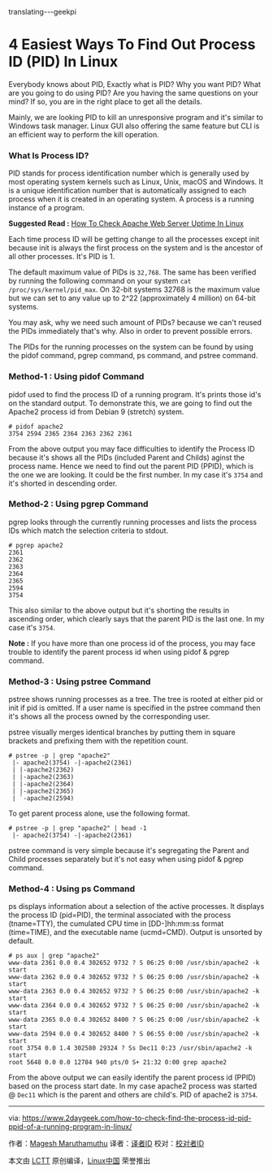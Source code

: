 translating---geekpi

4 Easiest Ways To Find Out Process ID (PID) In Linux
======
Everybody knows about PID, Exactly what is PID? Why you want PID? What are you going to do using PID? Are you having the same questions on your mind? If so, you are in the right place to get all the details.

Mainly, we are looking PID to kill an unresponsive program and it's similar to Windows task manager. Linux GUI also offering the same feature but CLI is an efficient way to perform the kill operation.

### What Is Process ID?

PID stands for process identification number which is generally used by most operating system kernels such as Linux, Unix, macOS and Windows. It is a unique identification number that is automatically assigned to each process when it is created in an operating system. A process is a running instance of a program.

**Suggested Read :** [How To Check Apache Web Server Uptime In Linux][1]

Each time process ID will be getting change to all the processes except init because init is always the first process on the system and is the ancestor of all other processes. It's PID is 1.

The default maximum value of PIDs is `32,768`. The same has been verified by running the following command on your system `cat /proc/sys/kernel/pid_max`. On 32-bit systems 32768 is the maximum value but we can set to any value up to 2^22 (approximately 4 million) on 64-bit systems.

You may ask, why we need such amount of PIDs? because we can't reused the PIDs immediately that's why. Also in order to prevent possible errors.

The PIDs for the running processes on the system can be found by using the pidof command, pgrep command, ps command, and pstree command.

### Method-1 : Using pidof Command

pidof used to find the process ID of a running program. It's prints those id's on the standard output. To demonstrate this, we are going to find out the Apache2 process id from Debian 9 (stretch) system.
```
# pidof apache2
3754 2594 2365 2364 2363 2362 2361

```

From the above output you may face difficulties to identify the Process ID because it's shows all the PIDs (included Parent and Childs) aginst the process name. Hence we need to find out the parent PID (PPID), which is the one we are looking. It could be the first number. In my case it's `3754` and it's shorted in descending order.

### Method-2 : Using pgrep Command

pgrep looks through the currently running processes and lists the process IDs which match the selection criteria to stdout.
```
# pgrep apache2
2361
2362
2363
2364
2365
2594
3754

```

This also similar to the above output but it's shorting the results in ascending order, which clearly says that the parent PID is the last one. In my case it's `3754`.

**Note :** If you have more than one process id of the process, you may face trouble to identify the parent process id when using pidof & pgrep command.

### Method-3 : Using pstree Command

pstree shows running processes as a tree. The tree is rooted at either pid or init if pid is omitted. If a user name is specified in the pstree command then it's shows all the process owned by the corresponding user.

pstree visually merges identical branches by putting them in square brackets and prefixing them with the repetition count.
```
# pstree -p | grep "apache2"
 |- apache2(3754) -|-apache2(2361)
 | |-apache2(2362)
 | |-apache2(2363)
 | |-apache2(2364)
 | |-apache2(2365)
 | `-apache2(2594)

```

To get parent process alone, use the following format.
```
# pstree -p | grep "apache2" | head -1
 |- apache2(3754) -|-apache2(2361)

```

pstree command is very simple because it's segregating the Parent and Child processes separately but it's not easy when using pidof & pgrep command.

### Method-4 : Using ps Command

ps displays information about a selection of the active processes. It displays the process ID (pid=PID), the terminal associated with the process (tname=TTY), the cumulated CPU time in [DD-]hh:mm:ss format (time=TIME), and the executable name (ucmd=CMD). Output is unsorted by default.
```
# ps aux | grep "apache2"
www-data 2361 0.0 0.4 302652 9732 ? S 06:25 0:00 /usr/sbin/apache2 -k start
www-data 2362 0.0 0.4 302652 9732 ? S 06:25 0:00 /usr/sbin/apache2 -k start
www-data 2363 0.0 0.4 302652 9732 ? S 06:25 0:00 /usr/sbin/apache2 -k start
www-data 2364 0.0 0.4 302652 9732 ? S 06:25 0:00 /usr/sbin/apache2 -k start
www-data 2365 0.0 0.4 302652 8400 ? S 06:25 0:00 /usr/sbin/apache2 -k start
www-data 2594 0.0 0.4 302652 8400 ? S 06:55 0:00 /usr/sbin/apache2 -k start
root 3754 0.0 1.4 302580 29324 ? Ss Dec11 0:23 /usr/sbin/apache2 -k start
root 5648 0.0 0.0 12784 940 pts/0 S+ 21:32 0:00 grep apache2

```

From the above output we can easily identify the parent process id (PPID) based on the process start date. In my case apache2 process was started @ `Dec11` which is the parent and others are child's. PID of apache2 is `3754`.

--------------------------------------------------------------------------------

via: https://www.2daygeek.com/how-to-check-find-the-process-id-pid-ppid-of-a-running-program-in-linux/

作者：[Magesh Maruthamuthu][a]
译者：[译者ID](https://github.com/译者ID)
校对：[校对者ID](https://github.com/校对者ID)

本文由 [LCTT](https://github.com/LCTT/TranslateProject) 原创编译，[Linux中国](https://linux.cn/) 荣誉推出

[a]:https://www.2daygeek.com/author/magesh/
[1]:https://www.2daygeek.com/check-find-apache-httpd-web-server-uptime-linux/
